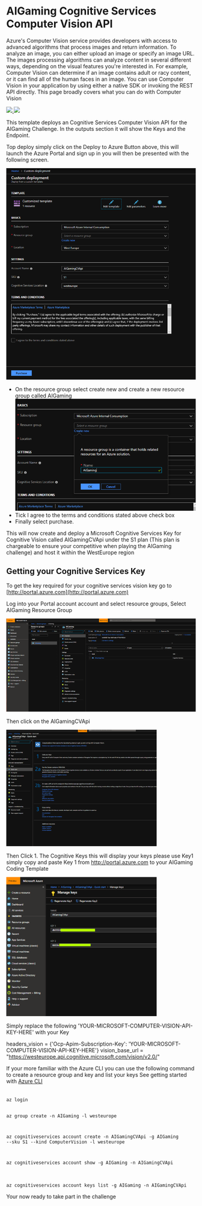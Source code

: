 # AIGaming Cognitive Services Computer Vision API

Azure's Computer Vision service provides developers with access to advanced algorithms that process images and return information. To analyze an image, you can either upload an image or specify an image URL. The images processing algorithms can analyze content in several different ways, depending on the visual features you're interested in. For example, Computer Vision can determine if an image contains adult or racy content, or it can find all of the human faces in an image.
You can use Computer Vision in your application by using either a native SDK or invoking the REST API directly. This page broadly covers what you can do with Computer Vision

<a href="https://portal.azure.com/#create/Microsoft.Template/uri/https%3A%2F%2Fraw.githubusercontent.com%2Fleestott%2FAigaming%2Fmaster%2Fazuredeploy.json" target="_blank">
<img src="https://github.com/leestott/Aigaming/blob/master/Images/deploytoazure.png"/>
</a>
<a href="http://armviz.io/#/?load=https%3A%2F%2Fraw.githubusercontent.com%2Fleestott%2FAigaming%2Fmaster%2Fazuredeploy.json" target="_blank">
<img src="https://github.com/leestott/Aigaming/blob/master/Images/visualizebutton.png"/>
</a>

This template deploys an Cognitive Services Computer Vision API for the AIGaming Challenge.
In the outputs section it will show the Keys and the Endpoint.

Top deploy simply click on the Deploy to Azure Button above, this will launch the Azure Portal and sign up in you will then be presented with the following screen.

![AzureDeploy](/Images/Deploy.PNG)

* On the resource group select create new and create a new resource group called AIGaming
![ResourceGroupName](/Images/Aigaming.PNG)
* Tick I agree to the terms and conditions stated above check box
* Finally select purchase.

This will now create and deploy a Microsoft Cognitive Services Key for Cognitive Vision called AIGamingCVApi under the S1 plan (This plan is chargeable to ensure your competitive when playing the AIGaming challenge) and host it within the WestEurope region

## Getting your Cognitive Services Key

To get the key required for your cognitive services vision key go to [http://portal.azure.com](http://portal.azure.com)

Log into your Portal account account and select resource groups, Select AIGaming Resource Group 

![ResourceGroups](/Images/Cognitive.png)

Then click on the AIGamingCVApi

![CognitiveKey](/Images/CognitiveKey.png)

Then Click 1. The Cognitive Keys this will display your keys please use Key1 simply copy and paste Key 1 from http://portal.azure.com to your AIGaming Coding Template

![Key](/Images/Key.png)

Simply replace the following 'YOUR-MICROSOFT-COMPUTER-VISION-API-KEY-HERE' with your Key

headers_vision = {'Ocp-Apim-Subscription-Key': 'YOUR-MICROSOFT-COMPUTER-VISION-API-KEY-HERE'}
vision_base_url = "https://westeurope.api.cognitive.microsoft.com/vision/v2.0/"

If your more familiar with the Azure CLI you can use the following command to create a resource group and key and list your keys 
See getting started with [Azure CLI](https://docs.microsoft.com/en-us/cli/azure/get-started-with-azure-cli?view=azure-cli-latest)

<code>
az login

az group create -n AIGaming -l westeurope

az cognitiveservices account create -n AIGamingCVApi -g AIGaming --sku S1 --kind ComputerVision -l westeurope

az cognitiveservices account show -g AIGaming -n AIGamingCVApi

az cognitiveservices account keys list -g AIGaming -n AIGamingCVApi
</code>

Your now ready to take part in the challenge
